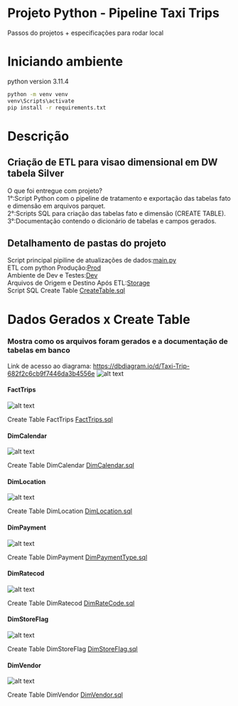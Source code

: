 #  Projeto Python - Pipeline Taxi Trips
Passos do projetos + especificações para rodar local

# Iniciando ambiente 
python version 3.11.4
```bash
python -m venv venv
venv\Scripts\activate
pip install -r requirements.txt

```
# Descrição 
## Criação de ETL para visao dimensional em DW tabela Silver 
O que foi entregue com projeto?<br>
1°:Script Python com o pipeline de tratamento e exportação das tabelas fato e dimensão em arquivos parquet.<br>
2°:Scripts SQL para criação das tabelas fato e dimensão (CREATE TABLE).<br>
3°:Documentação contendo o dicionário de tabelas e campos gerados.<br>


## Detalhamento de pastas do projeto 
Script principal pipiline de atualizações de dados:[main.py](Scripts/Prod/main.py)<br>
ETL com python Produção:[Prod](Scripts/Prod)<br>
Ambiente de Dev e Testes:[Dev](Scripts/Dev)<br>
Arquivos de Origem e Destino Após ETL:[Storage](Storage)<br>
Script SQL Create Table [CreateTable.sql](Scripts/CreateTable)<br>



# Dados Gerados x Create Table
### Mostra como os arquivos foram gerados e a documentação de tabelas em banco 


Link de acesso ao diagrama: https://dbdiagram.io/d/Taxi-Trip-682f2c6cb9f7446da3b4556e
![alt text](Documentation/imagens/Diagram.png)

#### FactTrips

![alt text](Documentation/imagens/FactTrips.png)

Create Table FactTrips
[FactTrips.sql](Scripts/CreateTable/FactTrips.sql)


#### DimCalendar

![alt text](Documentation/imagens/DimCalendar.png)

Create Table DimCalendar
[DimCalendar.sql](Scripts/CreateTable/DimCalendar.sql)

#### DimLocation

![alt text](Documentation/imagens/DimLocation.png)

Create Table DimLocation
[DimLocation.sql](Scripts/CreateTable/DimLocation.sql)

#### DimPayment

![alt text](Documentation/imagens/DimPaymentType.png)

Create Table DimPayment
[DimPaymentType.sql](Scripts/CreateTable/DimPaymentType.sql)


#### DimRatecod

![alt text](Documentation/imagens/DimRateCode.png)

Create Table DimRatecod
[DimRateCode.sql](Scripts/CreateTable/DimRateCode.sql)



#### DimStoreFlag

![alt text](Documentation/imagens/DimStoreFlag.png)

Create Table DimStoreFlag
[DimStoreFlag.sql](Scripts/CreateTable/DimStoreFlag.sql)

#### DimVendor

![alt text](Documentation/imagens/DimVendor.png)

Create Table DimVendor
[DimVendor.sql](Scripts/CreateTable/DimVendor.sql)

















